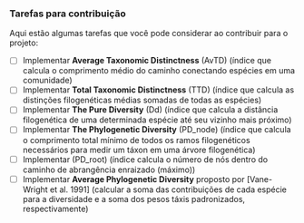 ### Tarefas para contribuição

Aqui estão algumas tarefas que você pode considerar ao contribuir para o projeto:

- [ ] Implementar **Average Taxonomic Distinctness** (AvTD) (índice que calcula o comprimento médio do caminho conectando espécies em uma comunidade)
- [ ] Implementar **Total Taxonomic Distinctness** (TTD) (índice que calcula as distinções filogenéticas médias somadas de todas as espécies)
- [ ] Implementar **The Pure Diversity** (Dd) (índice que calcula a distância filogenética de uma determinada espécie até seu vizinho mais próximo)
- [ ] Implementar **The Phylogenetic Diversity** (PD_node) (índice que calcula o comprimento total mínimo de todos os ramos filogenéticos necessários para medir um táxon em uma árvore filogenética)
- [ ] Implementar (PD_root) (índice calcula o número de nós dentro do caminho de abrangência enraizado (máximo))
- [ ] Implementar **Average Phylogenetic Diversity** proposto por [Vane-Wright et al. 1991]  (calcular a soma das contribuições de cada espécie para a diversidade e a soma dos pesos táxis padronizados, respectivamente)
